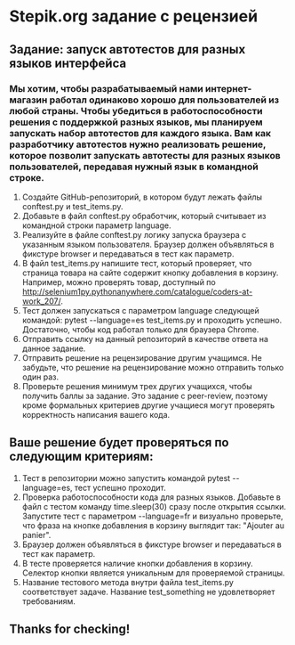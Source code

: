 # Stepik.org задание с рецензией

## Задание: запуск автотестов для разных языков интерфейса

### Мы хотим, чтобы разрабатываемый нами интернет-магазин работал одинаково хорошо для пользователей из любой страны. Чтобы убедиться в работоспособности решения с поддержкой разных языков, мы планируем запускать набор автотестов для каждого языка. Вам как разработчику автотестов нужно реализовать решение, которое позволит запускать автотесты для разных языков пользователей, передавая нужный язык в командной строке.

1. Создайте GitHub-репозиторий, в котором будут лежать файлы conftest.py и test_items.py.
2. Добавьте в файл conftest.py обработчик, который считывает из командной строки параметр language.
3. Реализуйте в файле conftest.py логику запуска браузера с указанным языком пользователя. Браузер должен объявляться в фикстуре browser и передаваться в тест как параметр.
4. В файл test_items.py напишите тест, который проверяет, что страница товара на сайте содержит кнопку добавления в корзину. Например, можно проверять товар, доступный по http://selenium1py.pythonanywhere.com/catalogue/coders-at-work_207/.
5. Тест должен запускаться с параметром language следующей командой: pytest --language=es test_items.py и проходить успешно. Достаточно, чтобы код работал только для браузера Сhrome.
6. Отправить ссылку на данный репозиторий в качестве ответа на данное задание.
7. Отправить решение на рецензирование другим учащимся. Не забудьте, что решение на рецензирование можно отправить только один раз.
8. Проверьте решения минимум трех других учащихся, чтобы получить баллы за задание.
Это задание с peer-review, поэтому кроме формальных критериев другие учащиеся могут проверять корректность написания вашего кода.

## Ваше решение будет проверяться по следующим критериям:

1. Тест в репозитории можно запустить командой pytest --language=es, тест успешно проходит.
2. Проверка работоспособности кода для разных языков. Добавьте в файл с тестом команду time.sleep(30) сразу после открытия ссылки. Запустите тест с параметром --language=fr и визуально проверьте, что фраза на кнопке добавления в корзину выглядит так: "Ajouter au panier".
3. Браузер должен объявляться в фикстуре browser и передаваться в тест как параметр.
4. В тесте проверяется наличие кнопки добавления в корзину. Селектор кнопки является уникальным для проверяемой страницы.
5. Название тестового метода внутри файла test_items.py соответствует задаче. Название test_something не удовлетворяет требованиям.

## Thanks for checking!